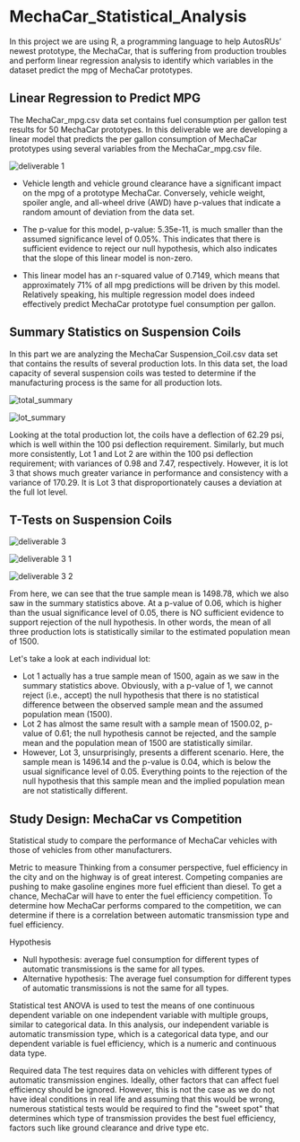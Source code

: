 # MechaCar_Statistical_Analysis
In this project we are using R, a programming language to help AutosRUs’ newest prototype, the MechaCar, that is suffering from production troubles and perform linear regression analysis to identify which variables in the dataset predict the mpg of MechaCar prototypes. 

## Linear Regression to Predict MPG

The MechaCar_mpg.csv data set contains fuel consumption per gallon test results for 50 MechaCar prototypes. In this deliverable we are developing a linear model that predicts the per gallon consumption of MechaCar prototypes using several variables from the MechaCar_mpg.csv file.

![deliverable 1](https://user-images.githubusercontent.com/66500222/183272607-cb2d27cf-857b-4e94-b964-d52e96bcf738.png)

- Vehicle length and vehicle ground clearance have a significant impact on the mpg of a prototype MechaCar. Conversely, vehicle weight, spoiler angle, and all-wheel drive (AWD) have p-values that indicate a random amount of deviation from the data set.

- The p-value for this model, p-value: 5.35e-11, is much smaller than the assumed significance level of 0.05%. This indicates that there is sufficient evidence to reject our null hypothesis, which also indicates that the slope of this linear model is non-zero.

- This linear model has an r-squared value of 0.7149, which means that approximately 71% of all mpg predictions will be driven by this model. Relatively speaking, his multiple regression model does indeed effectively predict MechaCar prototype fuel consumption per gallon.

## Summary Statistics on Suspension Coils

In this part we are analyzing the MechaCar Suspension_Coil.csv data set that contains the results of several production lots. In this data set, the load capacity of several suspension coils was tested to determine if the manufacturing process is the same for all production lots. 

![total_summary](https://user-images.githubusercontent.com/66500222/183272771-c6996c80-331c-4fee-8742-97387da0c1b7.png)


![lot_summary](https://user-images.githubusercontent.com/66500222/183272779-d391bb45-f460-4cb1-b01a-3209e87e8047.png)

Looking at the total production lot, the coils have a deflection of 62.29 psi, which is well within the 100 psi deflection requirement. Similarly, but much more consistently, Lot 1 and Lot 2 are within the 100 psi deflection requirement; with variances of 0.98 and 7.47, respectively. However, it is lot 3 that shows much greater variance in performance and consistency with a variance of 170.29. It is Lot 3 that disproportionately causes a deviation at the full lot level.

## T-Tests on Suspension Coils

![deliverable 3](https://user-images.githubusercontent.com/66500222/183272905-4842f6b9-280c-499d-ba5d-9a91dff03750.png)

![deliverable 3 1](https://user-images.githubusercontent.com/66500222/183272954-32bf4fad-91cf-4d63-b1df-2c16a42e6d78.png)

![deliverable 3 2](https://user-images.githubusercontent.com/66500222/183272955-01d949f6-a534-4713-8a6b-257b706042c9.png)

From here, we can see that the true sample mean is 1498.78, which we also saw in the summary statistics above. At a p-value of 0.06, which is higher than the usual significance level of 0.05, there is NO sufficient evidence to support rejection of the null hypothesis. In other words, the mean of all three production lots is statistically similar to the estimated population mean of 1500.

Let's take a look at each individual lot:

- Lot 1 actually has a true sample mean of 1500, again as we saw in the summary statistics above. Obviously, with a p-value of 1, we cannot reject (i.e., accept) the null hypothesis that there is no statistical difference between the observed sample mean and the assumed population mean (1500).
- Lot 2 has almost the same result with a sample mean of 1500.02, p-value of 0.61; the null hypothesis cannot be rejected, and the sample mean and the population mean of 1500 are statistically similar.
- However, Lot 3, unsurprisingly, presents a different scenario. Here, the sample mean is 1496.14 and the p-value is 0.04, which is below the usual significance level of 0.05. Everything points to the rejection of the null hypothesis that this sample mean and the implied population mean are not statistically different.

## Study Design: MechaCar vs Competition
Statistical study to compare the performance of MechaCar vehicles with those of vehicles from other manufacturers.

Metric to measure
Thinking from a consumer perspective, fuel efficiency in the city and on the highway is of great interest. Competing companies are pushing to make gasoline engines more fuel efficient than diesel. To get a chance, MechaCar will have to enter the fuel efficiency competition. To determine how MechaCar performs compared to the competition, we can determine if there is a correlation between automatic transmission type and fuel efficiency.

Hypothesis
* Null hypothesis: average fuel consumption for different types of automatic transmissions is the same for all types. 
* Alternative hypothesis: The average fuel consumption for different types of automatic transmissions is not the same for all types.

Statistical test
ANOVA  is used to test the means of one continuous dependent variable on one independent variable with multiple groups, similar to categorical data. In this analysis, our independent variable is automatic transmission type, which is a categorical data type, and our dependent variable is fuel efficiency, which is a numeric and continuous data type.

Required data
The test requires data on vehicles with different types of automatic transmission engines. Ideally, other factors that can affect fuel efficiency should be ignored. However, this is not the case as we do not have ideal conditions in real life and assuming that this would be wrong, numerous statistical tests would be required to find the "sweet spot" that determines which type of transmission provides the best fuel efficiency, factors such like ground clearance and drive type etc.
